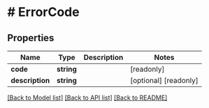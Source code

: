 # # ErrorCode

## Properties

Name | Type | Description | Notes
------------ | ------------- | ------------- | -------------
**code** | **string** |  | [readonly]
**description** | **string** |  | [optional] [readonly]

[[Back to Model list]](../../README.md#models) [[Back to API list]](../../README.md#endpoints) [[Back to README]](../../README.md)
